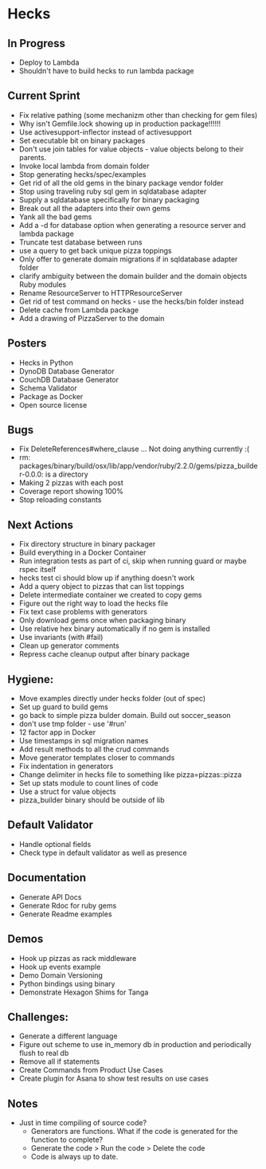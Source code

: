 # Hecks
## In Progress
  * Deploy to Lambda  
  * Shouldn't have to build hecks to run lambda package

## Current Sprint
  * Fix relative pathing (some mechanizm other than checking for gem files)
  * Why isn't Gemfile.lock showing up in production package!!!!!!
  * Use activesupport-inflector instead of activesupport
  * Set executable bit on binary packages
  * Don't use join tables for value objects - value objects belong to their parents.
  * Invoke local lambda from domain folder
  * Stop generating hecks/spec/examples
  * Get rid of all the old gems in the binary package vendor folder
  * Stop using traveling ruby sql gem in sqldatabase adapter
  * Supply a sqldatabase specifically for binary packaging
  * Break out all the adapters into their own gems
  * Yank all the bad gems
  * Add a -d for database option when generating a resource server and lambda package
  * Truncate test database between runs
  * use a query to get back unique pizza toppings
  * Only offer to generate domain migrations if in sqldatabase adapter folder
  * clarify ambiguity between the domain builder and the domain objects Ruby modules
  * Rename ResourceServer to HTTPResourceServer
  * Get rid of test command on hecks - use the hecks/bin folder instead
  * Delete cache from Lambda package
  * Add a drawing of PizzaServer to the domain

## Posters
  * Hecks in Python
  * DynoDB Database Generator
  * CouchDB Database Generator
  * Schema Validator
  * Package as Docker
  * Open source license

## Bugs
  * Fix DeleteReferences#where_clause ... Not doing anything currently :(
  * rm: packages/binary/build/osx/lib/app/vendor/ruby/2.2.0/gems/pizza_builder-0.0.0: is a directory
  * Making 2 pizzas with each post
  * Coverage report showing 100%
  * Stop reloading constants

## Next Actions
  * Fix directory structure in binary packager
  * Build everything in a Docker Container
  * Run integration tests as part of ci, skip when running guard or maybe rspec itself
  * hecks test ci should blow up if anything doesn't work
  * Add a query object to pizzas that can list toppings
  * Delete intermediate container we created to copy gems
  * Figure out the right way to load the hecks file
  * Fix text case problems with generators
  * Only download gems once when packaging binary
  * Use relative hex binary automatically if no gem is installed
  * Use invariants (with #fail)
  * Clean up generator comments
  * Repress cache cleanup output after binary package

## Hygiene:
  * Move examples directly under hecks folder (out of spec)
  * Set up guard to build gems
  * go back to simple pizza bulder domain.  Build out soccer_season
  * don't use tmp folder - use '#run'
  * 12 factor app in Docker
  * Use timestamps in sql migration names
  * Add result methods to all the crud commands
  * Move generator templates closer to commands
  * Fix indentation in generators
  * Change delimiter in hecks file to something like pizza=pizzas::pizza
  * Set up stats module to count lines of code
  * Use a struct for value objects
  * pizza_builder binary should be outside of lib

## Default Validator
  * Handle optional fields
  * Check type in default validator as well as presence

## Documentation
  * Generate API Docs
  * Generate Rdoc for ruby gems
  * Generate Readme examples

## Demos
  * Hook up pizzas as rack middleware
  * Hook up events example
  * Demo Domain Versioning
  * Python bindings using binary
  * Demonstrate Hexagon Shims for Tanga

## Challenges:
  * Generate a different language
  * Figure out scheme to use in_memory db in production and periodically flush to real db
  * Remove all if statements
  * Create Commands from Product Use Cases
  * Create plugin for Asana to show test results on use cases

## Notes
* Just in time compiling of source code?
  * Generators are functions.  What if the code is generated for the function to complete?
  * Generate the code > Run the code > Delete the code
  * Code is always up to date.
